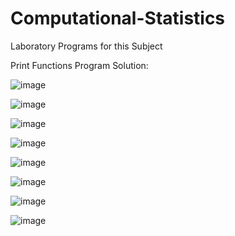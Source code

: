 # Computational-Statistics
Laboratory Programs for this Subject

Print Functions Program Solution:

![image](https://user-images.githubusercontent.com/104893913/182315646-e219e2ab-4622-440d-8d4c-69c915a58661.png)

![image](https://user-images.githubusercontent.com/104893913/182317245-33b46931-4250-452b-b8a7-c73135d9b12f.png)

![image](https://user-images.githubusercontent.com/104893913/182318162-436a06f3-3e3c-4575-89a1-31b7180a28bb.png)

![image](https://user-images.githubusercontent.com/104893913/182318464-a0c93d80-3ab2-4fdf-9a58-455248fe8b6d.png)

![image](https://user-images.githubusercontent.com/104893913/182318787-21152a5a-b60c-4601-bb5a-354e6882724f.png)

![image](https://user-images.githubusercontent.com/104893913/182318987-bd6812a5-b4b7-4af9-8996-f0c6a7ac3073.png)

![image](https://user-images.githubusercontent.com/104893913/182319222-f515e80c-974e-48d1-8074-4591a18686ae.png)

![image](https://user-images.githubusercontent.com/104893913/182319606-61b92ca8-abb5-4639-a7f8-cbcf6c6505b3.png)

